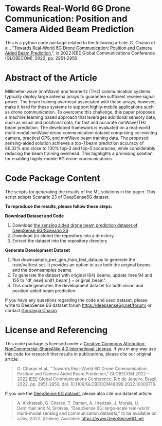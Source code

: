 # Towards Real-World 6G Drone Communication: Position and Camera Aided Beam Prediction
This is a python code package related to the following article:
G. Charan et al., "[Towards Real-World 6G Drone Communication: Position and Camera Aided Beam Prediction](https://ieeexplore.ieee.org/document/10000718),", in 2022 IEEE Global Communications Conference (GLOBECOM), 2022, pp. 2951-2956

# Abstract of the Article
Millimeter-wave (mmWave) and terahertz (THz) communication systems typically deploy large antenna arrays to guarantee sufficient receive signal power. The beam training overhead associated with these arrays, however, make it hard for these systems to support highly-mobile applications such as drone communication. To overcome this challenge, this paper proposes a machine learning based approach that leverages additional sensory data, such as visual and positional data, for fast and accurate mmWave/THz beam prediction. The developed framework is evaluated on a real-world multi-modal mmWave drone communication dataset comprising co-existing camera, practical GPS, and mmWave beam training data. The proposed sensing-aided solution achieves a top-1 beam prediction accuracy of 86.32% and close to 100% top-3 and top-5 accuracies, while considerably reducing the beam training overhead. This highlights a promising solution for enabling highly-mobile 6G drone communications.

# Code Package Content 
The scripts for generating the results of the ML solutions in the paper. This script adopts Scenario 23 of DeepSense6G dataset.

**To reproduce the results, please follow these steps:**

**Download Dataset and Code**
1. Download [the sensing aided drone beam prediction dataset of DeepSense 6G/Scenario 23](https://deepsense6g.net/scenario-23/).
2. Download (or clone) the repository into a directory.
3. Extract the dataset into the repository directory

**Generate Development Dataset**
1. Run downsample_pwr_gen_train_test_data.py to generate the train/val/test set. It provides an option to use both the original beams and the downsamples beams.
2. To generate the dataset with original (64) beams, update lines 94 and 155 to "df_new['unit1_beam'] = original_beam".
3. This code generates the development dataset for both vision and position-aided beam prediction



If you have any questions regarding the code and used dataset, please write to DeepSense 6G dataset forum https://deepsense6g.net/forum/ or contact [Gouranga Charan](mailto:gcharan@asu.edu?subject=[GitHub]%20Beam%20prediction%20implementation).

# License and Referencing
This code package is licensed under a [Creative Commons Attribution-NonCommercial-ShareAlike 4.0 International License](https://creativecommons.org/licenses/by-nc-sa/4.0/). 
If you in any way use this code for research that results in publications, please cite our original article:
> G. Charan et al., "Towards Real-World 6G Drone Communication: Position and Camera Aided Beam Prediction," GLOBECOM 2022 - 2022 IEEE Global Communications Conference, Rio de Janeiro, Brazil, 2022, pp. 2951-2956, doi: 10.1109/GLOBECOM48099.2022.10000718.

If you use the [DeepSense 6G dataset](www.deepsense6g.net), please also cite our dataset article:
> A. Alkhateeb, G. Charan, T. Osman, A. Hredzak, J. Morais, U. Demirhan and N. Srinivas, “DeepSense 6G: large-scale real-world multi-modal sensing and communication datasets,” to be available on arXiv, 2022. [Online]. Available: https://www.DeepSense6G.net

